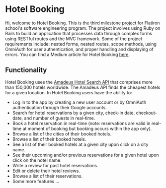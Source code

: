 # Hotel Booking
Hi, welcome to Hotel Booking. This is the third milestone project for Flatiron school's software engineering program. The project involves using Ruby on Rails to build an application that processes data through complex forms using RESTful routes and the MVC framework. Some of the project requirements include: nested forms, nested routes, scope methods, using OmniAuth for user authentication, and proper handling and displaying of errors. You can find a Medium article for Hotel Booking [here](https://luis-mmartinez.medium.com/using-an-external-api-in-your-ruby-on-rails-application-d560ab410801).

## Functionality
Hotel Booking uses the [Amadeus Hotel Search API](https://developers.amadeus.com/self-service/category/hotel/api-doc/hotel-search) that comprises more than 150,000 hotels worldwide. The Amadeus API finds the cheapest hotels for a given location. In Hotel Booking users have the ability to:

* Log in to the app by creating a new user account or by OmniAuth authentication through their Google accounts.
* Search for hotel reservations by a given city, check-in date, checkout-date, and number of guests in real-time.
* Book a hotel reservation in real-time (note: reservations are valid in real-time at moment of booking but booking occurs within the app only).
* Browse a list of the cities of their booked hotels.
* Browse a list of their booked hotels.
* See a list of their booked hotels at a given city upon click on a city name.
* See their upcoming and/or previous reservations for a given hotel upon click on the hotel name.
* Write a review for past hotel reservations.
* Edit or delete their hotel reviews.
* Browse a list of their reservations.
* Some more features ...

 
